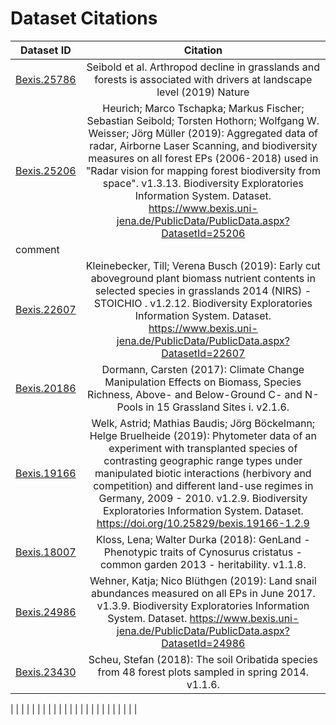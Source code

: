 
# Dataset Citations

| Dataset ID       | Citation |
| ------------- |:-------------:| 
| [Bexis.25786](https://www.bexis.uni-jena.de/PublicData/ShowPublicXml.aspx?DatasetId=25786)|Seibold et al. Arthropod decline in grasslands and forests is associated with drivers at landscape level (2019) Nature| 
|[Bexis.25206](https://www.bexis.uni-jena.de/PublicData/ShowPublicXml.aspx?DatasetId=25206) |Heurich; Marco Tschapka; Markus Fischer; Sebastian Seibold; Torsten Hothorn; Wolfgang W. Weisser; Jörg Müller (2019): Aggregated data of radar, Airborne Laser Scanning, and biodiversity measures on all forest EPs (2006-2018) used in "Radar vision for mapping forest biodiversity from space". v1.3.13. Biodiversity Exploratories Information System. Dataset. https://www.bexis.uni-jena.de/PublicData/PublicData.aspx?DatasetId=25206
comment| 
|[Bexis.22607](https://www.bexis.uni-jena.de/PublicData/ShowPublicXml.aspx?DatasetId=22607) |Kleinebecker, Till; Verena Busch (2019): Early cut aboveground plant biomass nutrient contents in selected species in grasslands 2014 (NIRS) - STOICHIO . v1.2.12. Biodiversity Exploratories Information System. Dataset. https://www.bexis.uni-jena.de/PublicData/PublicData.aspx?DatasetId=22607 |
|[Bexis.20186](https://www.bexis.uni-jena.de/PublicData/PublicData.aspx?DatasetId=20186) |Dormann, Carsten (2017): Climate Change Manipulation Effects on Biomass, Species Richness, Above- and Below-Ground C- and N-Pools in 15 Grassland Sites i. v2.1.6. |
|[Bexis.19166](https://www.bexis.uni-jena.de/PublicData/PublicData.aspx?DatasetId=19166) |Welk, Astrid; Mathias Baudis; Jörg Böckelmann; Helge Bruelheide (2019): Phytometer data of an experiment with transplanted species of contrasting geographic range types under manipulated biotic interactions (herbivory and competition) and different land-use regimes in Germany, 2009 - 2010. v1.2.9. Biodiversity Exploratories Information System. Dataset. https://doi.org/10.25829/bexis.19166-1.2.9 |
|[Bexis.18007](https://www.bexis.uni-jena.de/PublicData/PublicData.aspx?DatasetId=18007) |Kloss, Lena; Walter Durka (2018): GenLand - Phenotypic traits of Cynosurus cristatus - common garden 2013 - heritability. v1.1.8.|
|[Bexis.24986](https://www.bexis.uni-jena.de/PublicData/PublicData.aspx?DatasetId=24986) |Wehner, Katja; Nico Blüthgen (2019): Land snail abundances measured on all EPs in June 2017. v1.3.9. Biodiversity Exploratories Information System. Dataset. https://www.bexis.uni-jena.de/PublicData/PublicData.aspx?DatasetId=24986|
|[Bexis.23430](https://www.bexis.uni-jena.de/PublicData/PublicData.aspx?DatasetId=23430) |Scheu, Stefan (2018): The soil Oribatida species from 48 forest plots sampled in spring 2014. v1.1.6.|

| | |
| | |
| | |
| | |
| | |
| | |
| | |
| | |

